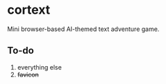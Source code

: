 # cortext
Mini browser-based AI-themed text adventure game.

## To-do
1. everything else
1. ~~favicon~~
